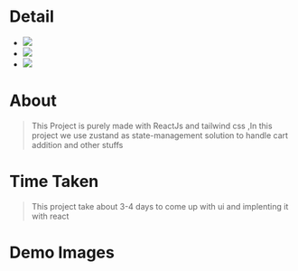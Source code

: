 # Detail

- ![](https://img.shields.io/badge/Name-scommerce-%23B4161B)
- ![](https://img.shields.io/badge/Tech-ReactJS-%23383CC1)
- ![](https://img.shields.io/badge/Bundler-Vite-%233DBE29)

# About

> This Project is purely made with ReactJs and tailwind css ,In this project we use zustand as state-management solution to handle cart addition and other stuffs

# Time Taken

> This project take about 3-4 days to come up with ui and implenting it with react

# Demo Images
